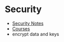 # Security

* [Security Notes]( https://docs.mongodb.com/manual/security/)
* [Courses](https://university.mongodb.com/)
* encrypt data and keys